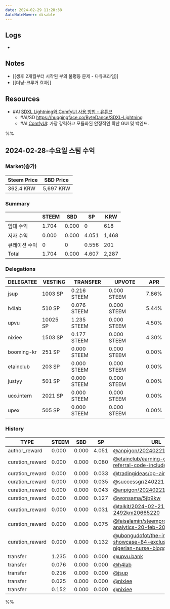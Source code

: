 ```yaml
---
date: 2024-02-29 11:28:38
AutoNoteMover: disable
---
```


## Logs
-

## Notes
- [[생후 2개월부터 시작된 부의 불평등 문제 - 다큐프라임]]
- [[더닝-크루거 효과]]

## Resources
- #AI [SDXL Lightning와 ComfyUI 사용 방법 - 유튜브](https://www.youtube.com/watch?v=uLrom2Bn8ig)
	- #AI/SD https://huggingface.co/ByteDance/SDXL-Lightning
	- #AI [ComfyUI](https://github.com/comfyanonymous/ComfyUI): 가장 강력하고 모듈화된 안정적인 확산 GUI 및 백엔드.

%%

## 2024-02-28-수요일 스팀 수익

### Market(종가)
| Steem Price | SBD Price |
| --- | --- |
| 362.4 KRW | 5,697 KRW |

### Summary
| | STEEM | SBD | SP | KRW |
| --- | --- | --- | --- |--- |
| 임대 수익 | 1.704 | 0.000 | 0 | 618 |
| 저자 수익 | 0.000 | 0.000 | 4.051 | 1,468 |
| 큐레이션 수익 | 0 | 0 | 0.556 | 201 |
| Total | 1.704 | 0.000 | 4.607 | 2,287 |

### Delegations
| DELEGATEE  | VESTING  | TRANSFER    | UPVOTE      | APR   |
| ---------- | -------- | ----------- | ----------- | ----- |
| jsup       | 1003 SP  | 0.216 STEEM | 0.000 STEEM | 7.86% |
| h4lab      | 510 SP   | 0.076 STEEM | 0.000 STEEM | 5.44% |
| upvu       | 10025 SP | 1.235 STEEM | 0.000 STEEM | 4.50% |
| nixiee     | 1503 SP  | 0.177 STEEM | 0.000 STEEM | 4.30% |
| booming-kr | 251 SP   | 0.000 STEEM | 0.000 STEEM | 0.00% |
| etainclub  | 203 SP   | 0.000 STEEM | 0.000 STEEM | 0.00% |
| justyy     | 501 SP   | 0.000 STEEM | 0.000 STEEM | 0.00% |
| uco.intern | 2021 SP  | 0.000 STEEM | 0.000 STEEM | 0.00% |
| upex       | 505 SP   | 0.000 STEEM | 0.000 STEEM | 0.00% |

### History
| TYPE | STEEM | SBD | SP | URL |
| --- | --- | --- | --- | --- |
| author_reward | 0.000 | 0.000 | 4.051 | [@anpigon/20240221t120839138z](https://steemit.com/@anpigon/20240221t120839138z) |
| curation_reward | 0.000 | 0.000 | 0.080 | [@etainclub/earning-grass-points-referral-code-included](https://steemit.com/@etainclub/earning-grass-points-referral-code-included) |
| curation_reward | 0.000 | 0.000 | 0.033 | [@tradingideas/op-airdrop](https://steemit.com/@tradingideas/op-airdrop) |
| curation_reward | 0.000 | 0.000 | 0.035 | [@successgr/240221-](https://steemit.com/@successgr/240221-) |
| curation_reward | 0.000 | 0.000 | 0.043 | [@anpigon/20240221t120839138z](https://steemit.com/@anpigon/20240221t120839138z) |
| curation_reward | 0.000 | 0.000 | 0.127 | [@wonsama/5jb9kw](https://steemit.com/@wonsama/5jb9kw) |
| curation_reward | 0.000 | 0.000 | 0.031 | [@talkit/2024-02-21-2492km20665220](https://steemit.com/@talkit/2024-02-21-2492km20665220) |
| curation_reward | 0.000 | 0.000 | 0.075 | [@faisalamin/steempro-tools-analytics-20-feb-2024](https://steemit.com/@faisalamin/steempro-tools-analytics-20-feb-2024) |
| curation_reward | 0.000 | 0.000 | 0.132 | [@ubongudofot/the-interview-showcase-84-exclusive-talk-a-nigerian-nurse-blogger](https://steemit.com/@ubongudofot/the-interview-showcase-84-exclusive-talk-a-nigerian-nurse-blogger) |
| transfer | 1.235 | 0.000 | 0.000 | [@upvu.bank](https://steemit.com/@upvu.bank) |
| transfer | 0.076 | 0.000 | 0.000 | [@h4lab](https://steemit.com/@h4lab) |
| transfer | 0.216 | 0.000 | 0.000 | [@jsup](https://steemit.com/@jsup) |
| transfer | 0.025 | 0.000 | 0.000 | [@nixiee](https://steemit.com/@nixiee) |
| transfer | 0.152 | 0.000 | 0.000 | [@nixiee](https://steemit.com/@nixiee) |

%%


